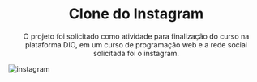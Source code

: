 <h1 align="center">Clone do Instagram</h1>
<p align="center">O projeto foi solicitado como atividade para finalização do curso na plataforma DIO, em um curso de programação web e a rede social solicitada foi o instagram.</p>

![instagram](https://user-images.githubusercontent.com/101837881/164044590-77a26d90-5227-425b-b564-a82ef7817f39.PNG)
